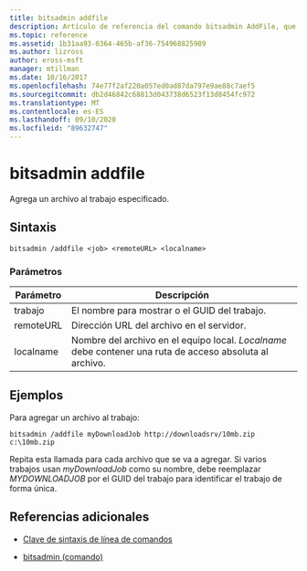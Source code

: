 ```yaml
---
title: bitsadmin addfile
description: Artículo de referencia del comando bitsadmin AddFile, que agrega un archivo al trabajo especificado.
ms.topic: reference
ms.assetid: 1b31aa93-0364-465b-af36-754968825989
ms.author: lizross
author: eross-msft
manager: mtillman
ms.date: 10/16/2017
ms.openlocfilehash: 74e77f2af220a057ed0ad87da797e9ae88c7aef5
ms.sourcegitcommit: db2d46842c68813d043738d6523f13d8454fc972
ms.translationtype: MT
ms.contentlocale: es-ES
ms.lasthandoff: 09/10/2020
ms.locfileid: "89632747"
---
```

# <a name="bitsadmin-addfile"></a>bitsadmin addfile

Agrega un archivo al trabajo especificado.

## <a name="syntax"></a>Sintaxis

```
bitsadmin /addfile <job> <remoteURL> <localname>
```

### <a name="parameters"></a>Parámetros

| Parámetro | Descripción |
| --------- | ----------- |
| trabajo | El nombre para mostrar o el GUID del trabajo. |
| remoteURL | Dirección URL del archivo en el servidor. |
| localname | Nombre del archivo en el equipo local. *Localname* debe contener una ruta de acceso absoluta al archivo. |

## <a name="examples"></a>Ejemplos

Para agregar un archivo al trabajo:

```
bitsadmin /addfile myDownloadJob http://downloadsrv/10mb.zip c:\10mb.zip
```

Repita esta llamada para cada archivo que se va a agregar. Si varios trabajos usan *myDownloadJob* como su nombre, debe reemplazar *MYDOWNLOADJOB* por el GUID del trabajo para identificar el trabajo de forma única.

## <a name="additional-references"></a>Referencias adicionales

- [Clave de sintaxis de línea de comandos](command-line-syntax-key.md)

- [bitsadmin (comando)](bitsadmin.md)
